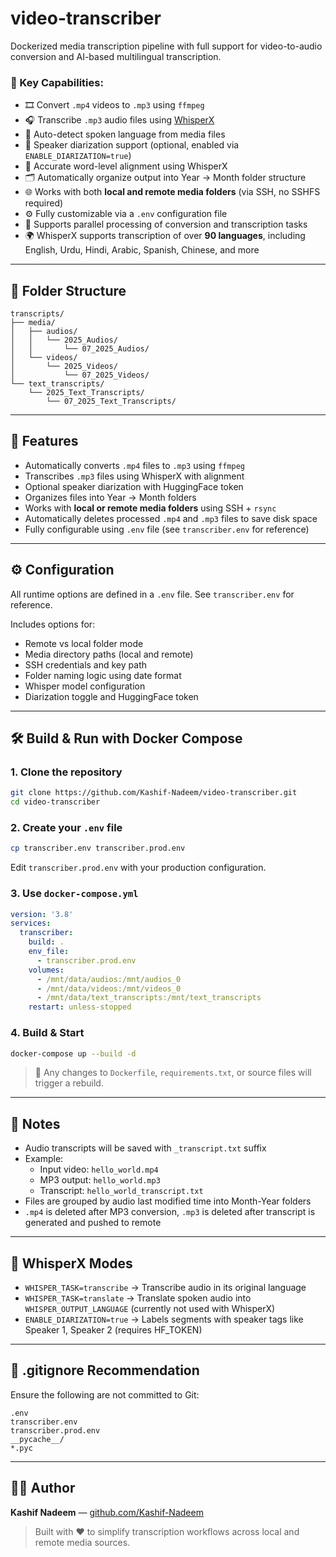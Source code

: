 # video-transcriber

Dockerized media transcription pipeline with full support for video-to-audio conversion and AI-based multilingual transcription.

### 🔧 Key Capabilities:
- 🎞️ Convert `.mp4` videos to `.mp3` using `ffmpeg`
- 🎧 Transcribe `.mp3` audio files using [WhisperX](https://github.com/m-bain/whisperx)
- 🧠 Auto-detect spoken language from media files
- 👥 Speaker diarization support (optional, enabled via `ENABLE_DIARIZATION=true`)
- 📌 Accurate word-level alignment using WhisperX
- 🗂️ Automatically organize output into Year → Month folder structure
- 🌐 Works with both **local and remote media folders** (via SSH, no SSHFS required)
- ⚙️ Fully customizable via a `.env` configuration file
- 🚀 Supports parallel processing of conversion and transcription tasks
- 🌍 WhisperX supports transcription of over **90 languages**, including English, Urdu, Hindi, Arabic, Spanish, Chinese, and more

---

## 📂 Folder Structure
```
transcripts/
├── media/
│   ├── audios/
│   │   └── 2025_Audios/
│   │       └── 07_2025_Audios/
│   └── videos/
│       └── 2025_Videos/
│           └── 07_2025_Videos/
└── text_transcripts/
    └── 2025_Text_Transcripts/
        └── 07_2025_Text_Transcripts/
```

---

## 🚀 Features
- Automatically converts `.mp4` files to `.mp3` using `ffmpeg`
- Transcribes `.mp3` files using WhisperX with alignment
- Optional speaker diarization with HuggingFace token
- Organizes files into Year → Month folders
- Works with **local or remote media folders** using SSH + `rsync`
- Automatically deletes processed `.mp4` and `.mp3` files to save disk space
- Fully configurable using `.env` file (see `transcriber.env` for reference)

---

## ⚙️ Configuration
All runtime options are defined in a `.env` file. See `transcriber.env` for reference.

Includes options for:
- Remote vs local folder mode
- Media directory paths (local and remote)
- SSH credentials and key path
- Folder naming logic using date format
- Whisper model configuration
- Diarization toggle and HuggingFace token

---

## 🛠️ Build & Run with Docker Compose

### 1. Clone the repository
```bash
git clone https://github.com/Kashif-Nadeem/video-transcriber.git
cd video-transcriber
```

### 2. Create your `.env` file
```bash
cp transcriber.env transcriber.prod.env
```
Edit `transcriber.prod.env` with your production configuration.

### 3. Use `docker-compose.yml`
```yaml
version: '3.8'
services:
  transcriber:
    build: .
    env_file:
      - transcriber.prod.env
    volumes:
      - /mnt/data/audios:/mnt/audios_0
      - /mnt/data/videos:/mnt/videos_0
      - /mnt/data/text_transcripts:/mnt/text_transcripts
    restart: unless-stopped
```

### 4. Build & Start
```bash
docker-compose up --build -d
```

> 🚨 Any changes to `Dockerfile`, `requirements.txt`, or source files will trigger a rebuild.

---

## 📌 Notes
- Audio transcripts will be saved with `_transcript.txt` suffix
- Example:
  - Input video: `hello_world.mp4`
  - MP3 output: `hello_world.mp3`
  - Transcript: `hello_world_transcript.txt`
- Files are grouped by audio last modified time into Month-Year folders
- `.mp4` is deleted after MP3 conversion, `.mp3` is deleted after transcript is generated and pushed to remote

---

## 🧠 WhisperX Modes
- `WHISPER_TASK=transcribe` → Transcribe audio in its original language
- `WHISPER_TASK=translate` → Translate spoken audio into `WHISPER_OUTPUT_LANGUAGE` (currently not used with WhisperX)
- `ENABLE_DIARIZATION=true` → Labels segments with speaker tags like Speaker 1, Speaker 2 (requires HF_TOKEN)

---

## 🔐 .gitignore Recommendation
Ensure the following are not committed to Git:
```
.env
transcriber.env
transcriber.prod.env
__pycache__/
*.pyc
```

---

## 👨‍💼 Author
**Kashif Nadeem** — [github.com/Kashif-Nadeem](https://github.com/Kashif-Nadeem)

> Built with ❤️ to simplify transcription workflows across local and remote media sources.
